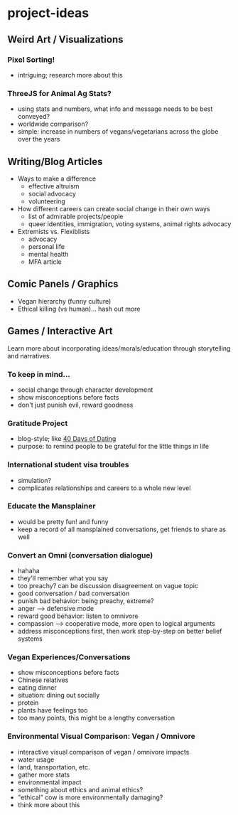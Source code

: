# project-ideas

## Weird Art / Visualizations

### Pixel Sorting!
* intriguing; research more about this

### ThreeJS for Animal Ag Stats?
* using stats and numbers, what info and message needs to be best conveyed?
* worldwide comparison?
* simple: increase in numbers of vegans/vegetarians across the globe over the years

## Writing/Blog Articles
* Ways to make a difference
  * effective altruism
  * social advocacy
  * volunteering
* How different careers can create social change in their own ways
  * list of admirable projects/people
  * queer identities, immigration, voting systems, animal rights advocacy
* Extremists vs. Flexiblists
  * advocacy
  * personal life
  * mental health
  * MFA article
  
## Comic Panels / Graphics
* Vegan hierarchy (funny culture)
* Ethical killing (vs human)... hash out more

## Games / Interactive Art
Learn more about incorporating ideas/morals/education through storytelling and narratives.

### To keep in mind...
 * social change through character development
 * show misconceptions before facts
 * don't just punish evil, reward goodness

### Gratitude Project
 * blog-style; like [40 Days of Dating](http://fortydaysofdating.com/)
 * purpose: to remind people to be grateful for the little things in life
 
### International student visa troubles
 * simulation?
 * complicates relationships and careers to a whole new level
 
### Educate the Mansplainer
 * would be pretty fun! and funny
 * keep a record of all mansplained conversations, get friends to share as well
 
### Convert an Omni (conversation dialogue)
 * hahaha
 * they'll remember what you say
 * too preachy? can be discussion disagreement on vague topic
 * good conversation / bad conversation
 * punish bad behavior: being preachy, extreme?
  * anger --> defensive mode
 * reward good behavior: listen to omnivore
  * compassion --> cooperative mode, more open to logical arguments
 * address misconceptions first, then work step-by-step on better belief systems
 
### Vegan Experiences/Conversations
 * show misconceptions before facts
 * Chinese relatives
 * eating dinner
 * situation: dining out socially
 * protein
 * plants have feelings too
 * too many points, this might be a lengthy conversation
 
### Environmental Visual Comparison: Vegan / Omnivore
 * interactive visual comparison of vegan / omnivore impacts
  * water usage
  * land, transportation, etc.
  * gather more stats
 * environmental impact
 * something about ethics and animal ethics?
  * "ethical" cow is more environmentally damaging?
 * think more about this
